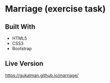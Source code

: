 # Marriage (exercise task)

## Built With
- HTML5
- CSS3
- Bootstrap

## Live Version
https://gukalman.github.io/marriage/


